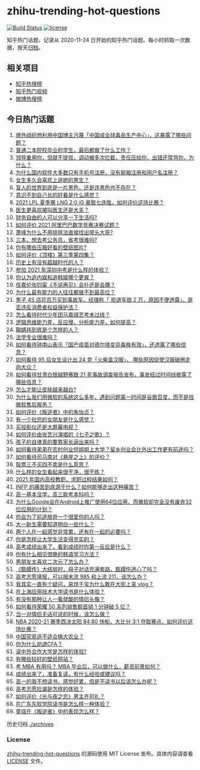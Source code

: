 # zhihu-trending-hot-questions

[![Build Status](https://github.com/justjavac/zhihu-trending-hot-questions/workflows/ci/badge.svg?branch=master)](https://github.com/justjavac/zhihu-trending-hot-questions/actions)
[![license](https://img.shields.io/github/license/justjavac/zhihu-trending-hot-questions)](https://github.com/justjavac/zhihu-trending-hot-questions/blob/master/LICENSE)

知乎热门话题，记录从 2020-11-24 日开始的知乎热门话题。每小时抓取一次数据，按天[归档](./archives)。

## 相关项目

- [知乎热搜榜](https://github.com/justjavac/zhihu-trending-top-search)
- [知乎热门视频](https://github.com/justjavac/zhihu-trending-hot-video)
- [微博热搜榜](https://github.com/justjavac/weibo-trending-hot-search)

## 今日热门话题

<!-- BEGIN -->
<!-- 最后更新时间 Mon Jun 28 2021 04:01:40 GMT+0800 (China Standard Time) -->

1. [境外组织想利用中国博主污蔑「中国成全球毒品生产中心」，这暴露了哪些问题？](https://www.zhihu.com/question/467242610)
2. [普通二本院校毕业的学生，最后都做了什么工作？](https://www.zhihu.com/question/267563742)
3. [领导重用你，但就不提拔，调动被多次拦截，责任压给你，出错还常骂你，为什么？](https://www.zhihu.com/question/371428511)
4. [为什么国内软件大多数只有手机号注册，没有邮箱注册和用户名注册？](https://www.zhihu.com/question/331360215)
5. [女生多久会喜欢上追她的男生？](https://www.zhihu.com/question/318419047)
6. [盲人的世界到底是一片黑色，还是连黑色也不存在？](https://www.zhihu.com/question/48476818)
7. [意识不到自己长的好看是什么感觉？](https://www.zhihu.com/question/461571422)
8. [2021 LPL 夏季赛 LNG 2:0 iG
   豪取七连胜，如何评价这场比赛？](https://www.zhihu.com/question/468185851)
9. [医生更喜欢被叫医生还是大夫？](https://www.zhihu.com/question/392695588)
10. [财务自由的人可以分享一下生活吗?](https://www.zhihu.com/question/452616303)
11. [如何评价 2021 阿里巴巴数学竞赛决赛试题？](https://www.zhihu.com/question/467903915)
12. [萧峰为什么不用排除法直接找出带头大哥?](https://www.zhihu.com/question/465793725)
13. [三本，想去考公务员，省考很难吗?](https://www.zhihu.com/question/332487091)
14. [你有哪些压箱好看的壁纸图片?](https://www.zhihu.com/question/452324718)
15. [如何评价《顶楼》第三季第四集？](https://www.zhihu.com/question/467430940)
16. [历史上有没有超越时代的人？](https://www.zhihu.com/question/25538697)
17. [参加 2021 年深圳中考是什么样的体验？](https://www.zhihu.com/question/413732438)
18. [你认为追内娱和追韩娱哪个更爽？](https://www.zhihu.com/question/467521263)
19. [任嘉伦张钧甯《不说再见》会扑还是会爆？](https://www.zhihu.com/question/465852395)
20. [为什么最有能力的人往往都做不到最高位？](https://www.zhihu.com/question/268848307)
21. [男子 4S 店花百万买到事故车，经理称「 拒退车赔 2
    万，原因不便透露」，是否违反消费者权益保护法？](https://www.zhihu.com/question/467888396)
22. [怎么看待时代少年团马嘉祺艺考未过线？](https://www.zhihu.com/question/467985728)
23. [逻辑思维能力差，反应慢，分析能力差，如何提高？](https://www.zhihu.com/question/20119939)
24. [鞠婧祎到底是个怎样的人？](https://www.zhihu.com/question/451531217)
25. [法学专业很难吗？](https://www.zhihu.com/question/312320326)
26. [如何看待钟南山表示「国产疫苗对德尔塔变异毒株有效」，还透露了哪些信息？](https://www.zhihu.com/question/467727614)
27. [如何看待 95 后女生设计出 24 克「火柴盒汉服」，
    哪些原因促使汉服破圈走向大众？](https://www.zhihu.com/question/467576874)
28. [如何看待甘肃白银越野赛致 21
    死事故调查报告发布，事发经过时间线披露了哪些信息？](https://www.zhihu.com/question/467819232)
29. [怎么才能让皮肤越来越白?](https://www.zhihu.com/question/458127901)
30. [为什么我们用微软的系统这么多年，遇到问题第一时间是谷歌百度，而不是找微软售后服务？](https://www.zhihu.com/question/463391853)
31. [如何评价《叛逆者》中的朱怡贞？](https://www.zhihu.com/question/464194950)
32. [有一个社恐的女朋友是什么感觉？](https://www.zhihu.com/question/323962570)
33. [买投影仪还是大屏幕电视？](https://www.zhihu.com/question/22925179)
34. [如何评价由张艺兴演唱的《七子之歌》？](https://www.zhihu.com/question/468080201)
35. [孩子的自律真的要靠家长逼出来吗？](https://www.zhihu.com/question/436192830)
36. [如何看待弟弟在农村创业供姐姐上大学？留乡创业会比外出工作更有前途吗？](https://www.zhihu.com/question/467948955)
37. [如何看待司马南对《悬崖之上》的评价？](https://www.zhihu.com/question/462226337)
38. [股票三不买四不卖是什么意思？](https://www.zhihu.com/question/453247969)
39. [什么样的女生看起来很干净，很干练？](https://www.zhihu.com/question/23796174)
40. [2021 年国内高校教职，求职过程结果如何？](https://www.zhihu.com/question/422467775)
41. [INFP 的痛苦到底源于什么？如何能够走出这种痛苦？](https://www.zhihu.com/question/464694241)
42. [高一基本没学，高三能考本科吗？](https://www.zhihu.com/question/465880433)
43. [为什么Google会在Android上推广使用64位应用，而微软却完全没有废弃32位应用的计划？](https://www.zhihu.com/question/461368950)
44. [你会为了前途放弃一个很爱你的人吗？](https://www.zhihu.com/question/465840049)
45. [大一新生需要知道明白一些什么？](https://www.zhihu.com/question/464836526)
46. [两个人在一起感觉非常累，还有在一起的必要吗？](https://www.zhihu.com/question/462421326)
47. [你是怎样让大学生活变得充实的？](https://www.zhihu.com/question/458754159)
48. [高考成绩出来了，看到成绩时你第一反应是什么？](https://www.zhihu.com/question/282112238)
49. [你有什么相见恨晚的韩语学习方法？](https://www.zhihu.com/question/32217419)
50. [男朋友太喜欢二次元了怎么办？](https://www.zhihu.com/question/402086093)
51. [《甄嬛传》大结局时，母子对话充满套路，甄嬛伤透心了吗？](https://www.zhihu.com/question/404317643)
52. [高考志愿填报，可以报末流 985 和上流 211，该怎么办？](https://www.zhihu.com/question/466861114)
53. [我其实一直有个疑问，易烊千玺为什么敢在大街上录 vlog？](https://www.zhihu.com/question/464875636)
54. [在上海应用技术大学读书是什么体验？](https://www.zhihu.com/question/62082173)
55. [有没有那种让人一看就酸的情侣头像？](https://www.zhihu.com/question/432753689)
56. [如何看待荣耀 50 系列销售额首销 1 分钟破 5 亿？](https://www.zhihu.com/question/467418330)
57. [当一对情侣无话可说的时候，该怎么做？](https://www.zhihu.com/question/280272233)
58. [NBA 2020-21 赛季西决太阳 84:80 快船，大比分 3:1
    夺取赛点，如何评价这场比赛？](https://www.zhihu.com/question/468067856)
59. [中国究竟适不适合搞大农业？](https://www.zhihu.com/question/323105287)
60. [你为什么劝退CFA？](https://www.zhihu.com/question/452285810)
61. [读中外合作大学是怎样的体验?](https://www.zhihu.com/question/370794883)
62. [有哪些较好的壁纸网站？](https://www.zhihu.com/question/32762402)
63. [考 MBA 有用吗？ MBA 毕业后，可以做什么，薪资前景如何？](https://www.zhihu.com/question/424963203)
64. [成绩出来了，准备复读，有什么经验或建议吗？](https://www.zhihu.com/question/466920064)
65. [高一的我不想读书，感觉好累，但是不读书以后该怎么办呢？](https://www.zhihu.com/question/462952243)
66. [高考志愿捡漏是怎样的体验？](https://www.zhihu.com/question/59549503)
67. [如何评价《光与夜之恋》男主齐司礼？](https://www.zhihu.com/question/466812216)
68. [在广东东软学院读书是怎么样一种体验？](https://www.zhihu.com/question/36540493)
69. [童瑶在《叛逆者》中的表现怎么样？](https://www.zhihu.com/question/463850620)

<!-- END -->

历史归档 [./archives](./archives)

### License

[zhihu-trending-hot-questions](https://github.com/justjavac/zhihu-trending-hot-questions)
的源码使用 MIT License 发布。具体内容请查看 [LICENSE](./LICENSE) 文件。
